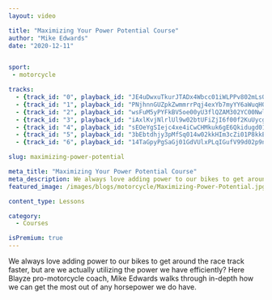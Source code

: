 ```yaml
---
layout: video

title: "Maximizing Your Power Potential Course"
author: "Mike Edwards"
date: "2020-12-11"


sport:
 - motorcycle

tracks:
  - {track_id: "0", playback_id: "JE4uDwxuTkurJTADx4Wbcc01iWLPPv802mLsQ5Th02Nm00M", lesson_name: "Intro", lesson_desc: "We always love adding power to our bikes to get around the race track faster, but are we actually utilizing the power we have efficiently?  Here Blayze pro-motorcycle coach, Mike Edwards walks through in-depth how we can get the most out of any horsepower we do have."}
  - {track_id: "1", playback_id: "PNjhnnGUZpkZwmmrrPqj4exYb7myYY6aWuqH00z01WKx8", lesson_name: "Lesson 1", lesson_desc: "We always love adding power to our bikes to get around the race track faster, but are we actually utilizing the power we have efficiently?  Here Blayze pro-motorcycle coach, Mike Edwards walks through in-depth how we can get the most out of any horsepower we do have."}
  - {track_id: "2", playback_id: "wsFuM5yPYFkBV5oe00yU3flQZAM302YC00NwlXpSAJjcJU", lesson_name: "Lesson 2", lesson_desc: "We always love adding power to our bikes to get around the race track faster, but are we actually utilizing the power we have efficiently?  Here Blayze pro-motorcycle coach, Mike Edwards walks through in-depth how we can get the most out of any horsepower we do have."}
  - {track_id: "3", playback_id: "iAxlKvjNlrlUl9w02btUFiZjI6f00f2KuUycgo7OaEqKM", lesson_name: "Lesson 3", lesson_desc: "We always love adding power to our bikes to get around the race track faster, but are we actually utilizing the power we have efficiently?  Here Blayze pro-motorcycle coach, Mike Edwards walks through in-depth how we can get the most out of any horsepower we do have."}
  - {track_id: "4", playback_id: "sEOeYgSIejc4xe4iCwCHMkuk6gE6Qkidugd0102ph3IZY", lesson_name: "Lesson 4", lesson_desc: "We always love adding power to our bikes to get around the race track faster, but are we actually utilizing the power we have efficiently?  Here Blayze pro-motorcycle coach, Mike Edwards walks through in-depth how we can get the most out of any horsepower we do have."}
  - {track_id: "5", playback_id: "3bEbtdhjy3pMfSq014w02kkHIm3cZi01P8kkE9bptaiHY4", lesson_name: "Lesson 5", lesson_desc: "We always love adding power to our bikes to get around the race track faster, but are we actually utilizing the power we have efficiently?  Here Blayze pro-motorcycle coach, Mike Edwards walks through in-depth how we can get the most out of any horsepower we do have."}
  - {track_id: "6", playback_id: "14TaGpyPgSaGj01GdVUlxPLqIGufV99d02p9n2yW5006tc", lesson_name: "Summary", lesson_desc: "We always love adding power to our bikes to get around the race track faster, but are we actually utilizing the power we have efficiently?  Here Blayze pro-motorcycle coach, Mike Edwards walks through in-depth how we can get the most out of any horsepower we do have."}

slug: maximizing-power-potential

meta_title: "Maximizing Your Power Potential Course"
meta_description: We always love adding power to our bikes to get around the race track faster, but are we actually utilizing the power we have efficiently?  Here Blayze pro-motorcycle coach, Mike Edwards walks through in-depth how we can get the most out of any horsepower we do have.
featured_image: /images/blogs/motorcycle/Maximizing-Power-Potential.jpg

content_type: Lessons

category:
  - Courses

isPremium: true
---
```


We always love adding power to our bikes to get around the race track faster, but are we actually utilizing the power we have efficiently?  Here Blayze pro-motorcycle coach, Mike Edwards walks through in-depth how we can get the most out of any horsepower we do have.